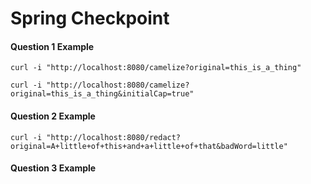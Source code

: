 # Spring Checkpoint

#### Question 1 Example
```
curl -i "http://localhost:8080/camelize?original=this_is_a_thing"

curl -i "http://localhost:8080/camelize?original=this_is_a_thing&initialCap=true"
```
#### Question 2 Example
```
curl -i "http://localhost:8080/redact?original=A+little+of+this+and+a+little+of+that&badWord=little"
```
#### Question 3 Example
